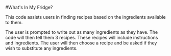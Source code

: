 #What's In My Fridge?

This code assists users in finding recipes based on the ingredients available to them.

The user is prompted to write out as many ingredients as they have. The code will then tell them 3 recipes. These recipes will include instructions and ingredients. The user will then choose a recipe and be asked if they wish to substitute any ingredients. 
